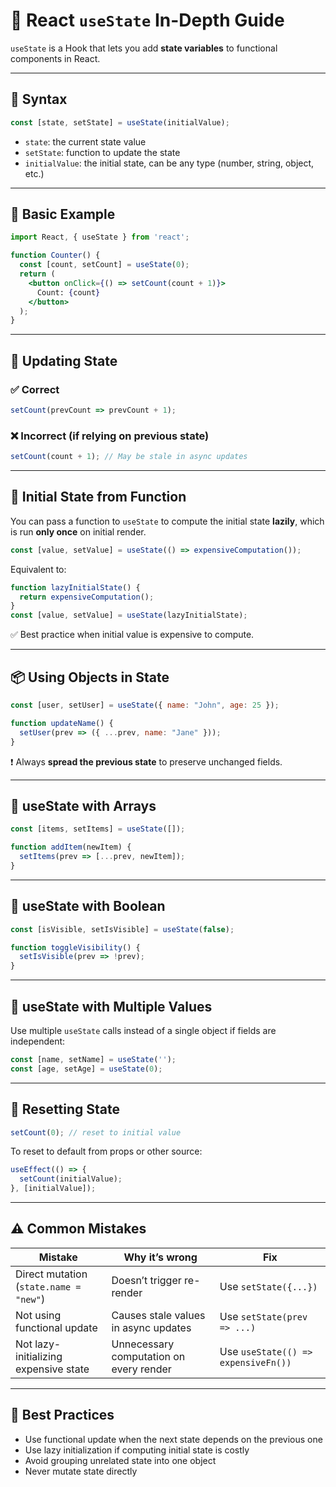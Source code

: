 
# 🔧 React `useState` In-Depth Guide

`useState` is a Hook that lets you add **state variables** to functional components in React.

---

## 📌 Syntax

```jsx
const [state, setState] = useState(initialValue);
```

- `state`: the current state value
- `setState`: function to update the state
- `initialValue`: the initial state, can be any type (number, string, object, etc.)

---

## 🧪 Basic Example

```jsx
import React, { useState } from 'react';

function Counter() {
  const [count, setCount] = useState(0);
  return (
    <button onClick={() => setCount(count + 1)}>
      Count: {count}
    </button>
  );
}
```

---

## 🔄 Updating State

### ✅ Correct
```jsx
setCount(prevCount => prevCount + 1);
```

### ❌ Incorrect (if relying on previous state)
```jsx
setCount(count + 1); // May be stale in async updates
```

---

## 🧠 Initial State from Function

You can pass a function to `useState` to compute the initial state **lazily**, which is run **only once** on initial render.

```jsx
const [value, setValue] = useState(() => expensiveComputation());
```

Equivalent to:
```jsx
function lazyInitialState() {
  return expensiveComputation();
}
const [value, setValue] = useState(lazyInitialState);
```

✅ Best practice when initial value is expensive to compute.

---

## 📦 Using Objects in State

```jsx
const [user, setUser] = useState({ name: "John", age: 25 });

function updateName() {
  setUser(prev => ({ ...prev, name: "Jane" }));
}
```

❗ Always **spread the previous state** to preserve unchanged fields.

---

## 🧮 useState with Arrays

```jsx
const [items, setItems] = useState([]);

function addItem(newItem) {
  setItems(prev => [...prev, newItem]);
}
```

---

## 🧪 useState with Boolean

```jsx
const [isVisible, setIsVisible] = useState(false);

function toggleVisibility() {
  setIsVisible(prev => !prev);
}
```

---

## 🧵 useState with Multiple Values

Use multiple `useState` calls instead of a single object if fields are independent:

```jsx
const [name, setName] = useState('');
const [age, setAge] = useState(0);
```

---

## 🔁 Resetting State

```jsx
setCount(0); // reset to initial value
```

To reset to default from props or other source:
```jsx
useEffect(() => {
  setCount(initialValue);
}, [initialValue]);
```

---

## ⚠️ Common Mistakes

| Mistake | Why it’s wrong | Fix |
|--------|----------------|-----|
| Direct mutation (`state.name = "new"`) | Doesn’t trigger re-render | Use `setState({...})` |
| Not using functional update | Causes stale values in async updates | Use `setState(prev => ...)` |
| Not lazy-initializing expensive state | Unnecessary computation on every render | Use `useState(() => expensiveFn())` |

---

## 🧠 Best Practices

- Use functional update when the next state depends on the previous one
- Use lazy initialization if computing initial state is costly
- Avoid grouping unrelated state into one object
- Never mutate state directly

